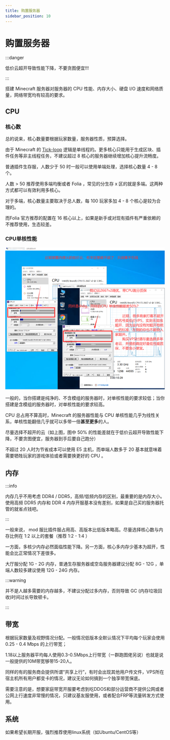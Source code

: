 ```yaml
---
title: 购置服务器
sidebar_position: 10
---
```


# 购置服务器

:::danger

低价云超开导致性能下降，不要贪图便宜!!!

:::

搭建 Minecraft 服务器对服务器的 CPU 性能、内存大小、硬盘 I/O 速度和网络质量，网络带宽均有较高的要求。

## CPU

### 核心数

总的说来，核心数量要根据玩家数量，服务器性质，预算选择。

由于 Minecraft 的 [Tick-loop](/docs/start/basic/如何评判服务器卡顿.md) 逻辑是单线程的。更多核心只能用于生成区块、插件任务等非主线程任务，不建议超过 8 核心的服务器继续增加核心提升流畅度。

普通插件生存服，人数少于 50 时一般可以使用单端处理，选择核心数量 4 - 8 个。

人数 > 50 推荐使用多端均衡或者 Folia ，常见的分生存 x 区的就是多端。这两种方式都可以有效利用多核心。

对于多端，核心数量主要取决于总人数，每 100 玩家多加 4 - 8 个核心是较为合理的。

而Folia 官方推荐的配置在 16 核心以上，如果是新手或对现有插件有严重依赖的不推荐使用，生态较差。

### CPU单核性能

![](_images/购置服务器/cpu.jpg)

一般的，当你搭建是纯净的、不含模组的服务器时，对单核性能的要求较低；当你搭建是含模组的服务器时，对单核性能的要求较高。

CPU 总占用不算高时，Minecraft 的服务器性能与 CPU 单核性能几乎为线性关系，单核性能翻倍几乎就可以多带一倍**甚至更多**的人。

尽量选择不超开的云（如上图，图中 50% 的性能差就在于低价云超开导致性能下降，不要贪图便宜，服务器到手后要自己跑分）

不超过 20 人时为节省成本可以使用 E5 主机，而单端人数多于 20 基本就意味着需要牺牲玩家的游戏体验或者需要换更好的 CPU 。

## 内存

:::info

内存几乎不用考虑 DDR4 / DDR5，高频/低频内存的区别，最重要的是内存大小。使用高频 DDR5 内存和 DDR 4 内存开服基本没有差别，如果是自己买的服务器托管的就省点钱吧。

:::

一般来说， mod 服比插件服占用高、高版本比低版本略高。尽量选择核心数与内存比例在 1:2 以上的套餐（推荐 1:2 - 1:4 ）

一方面，多核少内存必然面临性能下降。另一方面，核心多内存少基本为超开，性能会比正常情况下差很多。

大厅服分配 1G - 2G 内存，普通生存服务器或空岛服务器建议分配 8G - 12G ，单端人数较多建议使用 12G - 24G 内存。

:::warning

并不是人越多需要的内存越多，不建议分配过多内存，否则导致 GC (内存垃圾回收)时间过长导致顿卡。

:::

## 带宽

根据玩家数量及视野情况分配。一般情况低版本全默认情况下平均每个玩家会使用 0.25 - 0.4 Mbps 的上行带宽；

1.18以上服务器平均每人使用0.3-0.5Mbps上行带宽（一群跑图佬另说）也就是说一般提供的10M带宽够带15-20人。

同样的有的服务商会提供所谓“共享上行”，有时会出现其他用户传文件，VPS所在宿主机所有用户都变卡的情况，建议无论如何搞到一个独享带宽保底。

需要注意的是，想要家庭带宽开服要考虑到吃DDOS和部分运营商不提供公网或者公网上行速度非常慢的情况，只建议基友服使用，或者配合FRP等流量转发方式使用。

## 系统

如果希望长期开服，强烈推荐使用linux系统（如Ubuntu/CentOS等）
